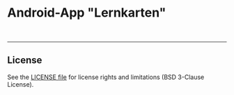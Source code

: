 # Android-App "Lernkarten" #



<br>

----
## License ##

See the [LICENSE file](LICENSE.md) for license rights and limitations (BSD 3-Clause License).
